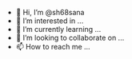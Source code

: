 - 👋 Hi, I’m @sh68sana
- 👀 I’m interested in ...
- 🌱 I’m currently learning ...
- 💞️ I’m looking to collaborate on ...
- 📫 How to reach me ...

<!---
sh68sana/sh68sana is a ✨ special ✨ repository because its `README.md` (this file) appears on your GitHub profile.
You can click the Preview link to take a look at your changes.
--->
